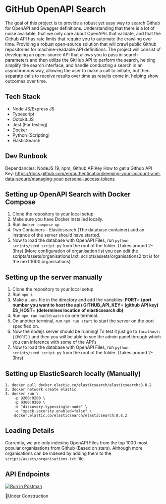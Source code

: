 

# GitHub OpenAPI Search

The goal of this project is to provide a robust yet easy way to search Github for OpenAPI and Swagger definitions. Understanding that there is a lot of noise available, that we only care about OpenAPIs that validate, and that the Github API has rate limits that require you to automate the crawling over time. Providing a robust open-source solution that will crawl public Github repositories for machine-readable API definitions.
The project will consist of developing an open-source API that allows you to pass in search parameters and then utilize the GitHub API to perform the search, helping simplify the search interface,  and handle conducting a search in an asynchronous way, allowing the user to make a call to initiate, but then separate calls to receive results over time as results come in, helping show outcomes over time.

## Tech Stack
- Node JS/Express JS
- Typescript
- Octokit.JS
- Jest (For testing)
- Docker
- Python (Scripting)
- ElasticSearch

## Dev Runbook 
Dependancies: NodeJS 19, npm, Github APIKey
How to get a Github API Key: https://docs.github.com/en/authentication/keeping-your-account-and-data-secure/managing-your-personal-access-tokens  

## Setting up OpenAPI Search with Docker Compose

1. Clone the repository to your local setup
2. Make sure you have Docker installed locally.
3. Run `docker compose up`
4. Two Containers - Elasticsearch (The database container) and an instance of the server should have started.
5. Now to load the database with OpenAPI Files, run 
`python scripts/seed_script.py` from the root of the folder. (Takes around 2-3hrs) 
(More configuration of organisation list you can edit the scripts/assets/organisations1.txt, scripts/assets/organisations2.txt is for the next 1000 organisations)

## Setting up the server manually

 1. Clone the repository to your local setup
 2. Run `npm i`
 3. Make a `.env` file in the directory and add the variables: 
	 **PORT**= **(port number you want to host the api)**
	 **GITHUB_API_KEY**= **(github API key)**
	 **ES_HOST**= **(determines location of elasticsearch db)**  
4.  Run `npm run build:watch` on one terminal.
5.  On another terminal, run `npm run start` to start the server on the port specified on. 
6.  Now the nodejs server should be running! To test it just go to `localhost:{{PORT}}` and then you will be able to see the admin panel through which you can inference with some of the API's
7. Now to load the database with OpenAPI Files, run 
`python scripts/seed_script.py` from the root of the folder. (Takes around 2-3hrs)

## Setting up ElasticSearch locally (Manually)
	1. docker pull docker.elastic.co/elasticsearch/elasticsearch:8.8.2
    2. docker network create elastic
    3. docker run \ 
        -p 9200:9200 \
        -p 9300:9300 \
        -e "discovery.type=single-node" \
        -e "xpack.security.enabled=false" \
        docker.elastic.co/elasticsearch/elasticsearch:8.8.2

## Loading Details
Currently, we are only indexing OpenAPI Files from the top 1000 most popular organisations from Github (Based on stars). Although more organisations can be indexed by adding them to the `scripts/assets/organisations.txt` file. 


## API Endpoints
[![Run in Postman](https://run.pstmn.io/button.svg)](https://app.getpostman.com/run-collection/19841716-f1801bb7-b189-429b-a875-91b115d349a2?action=collection%2Ffork&source=rip_markdown&collection-url=entityId%3D19841716-f1801bb7-b189-429b-a875-91b115d349a2%26entityType%3Dcollection%26workspaceId%3D5ebe19fb-61d4-47a7-9cae-de3834853f6b)


🚧Under Construction
